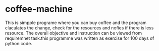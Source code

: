 # coffee-machine
This is simpple programe where you can buy coffee and the program claculates the change, check for the resources and nofies if there is less resource.
The overall objective and instruction can be viewed from requiremnet task.this programme was written as exercise for 100 days of python code.
